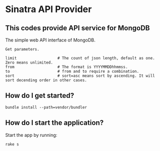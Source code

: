 # Sinatra API Provider

## This codes provide API service for MongoDB

The simple web API interface of MongoDB.

    Get parameters.

    limit                  # The count of json length, default as one. Zero means unlimited.
    from                   # The format is YYYYMMDDhhmmss.
    to                     # from and to require a combination.
    sort                   # sort=asc means sort by ascending. It will sort decending order in other cases.

## How do I get started?

    bundle install --path=vendor/bundler

## How do I start the application?

Start the app by running:

    rake s

